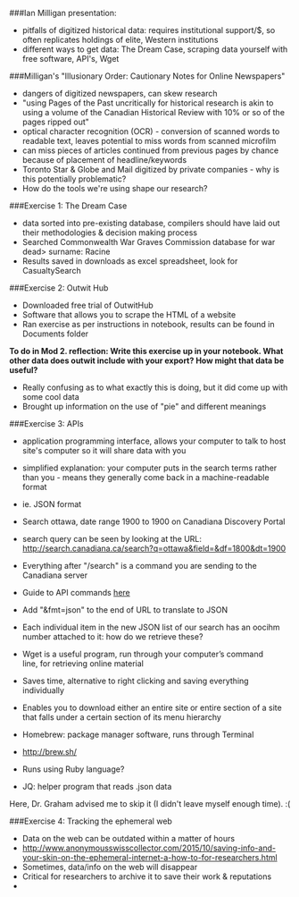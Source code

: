 ###Ian Milligan presentation:

* pitfalls of digitized historical data: requires institutional support/$, so often replicates holdings of elite, Western institutions
* different ways to get data: The Dream Case, scraping data yourself with free software, API's, Wget

###Milligan's "Illusionary Order: Cautionary Notes for Online Newspapers"

* dangers of digitized newspapers, can skew research
* "using Pages of the Past uncritically for historical research is akin to using a volume of the Canadian Historical Review with 10% or so of the pages ripped out"
* optical character recognition (OCR) - conversion of scanned words to readable text, leaves potential to miss words from scanned microfilm
* can miss pieces of articles continued from previous pages by chance because of placement of headline/keywords
* Toronto Star & Globe and Mail digitized by private companies - why is this potentially problematic?
* How do the tools we're using shape our research?

###Exercise 1: The Dream Case

* data sorted into pre-existing database, compilers should have laid out their methodologies & decision making process
* Searched Commonwealth War Graves Commission database for war dead> surname: Racine
* Results saved in downloads as excel spreadsheet, look for CasualtySearch

###Exercise 2: Outwit Hub

* Downloaded free trial of OutwitHub
* Software that allows you to scrape the HTML of a website
* Ran exercise as per instructions in notebook, results can be found in Documents folder

**To do in Mod 2. reflection: Write this exercise up in your notebook. What other data does outwit include with your export? How might that data be useful?**
* Really confusing as to what exactly this is doing, but it did come up with some cool data
* Brought up information on the use of "pie" and different meanings


###Exercise 3: APIs

* application programming interface, allows your computer to talk to host site's computer so it will share data with you
* simplified explanation: your computer puts in the search terms rather than you - means they generally come back in a machine-readable format 
* ie. JSON format
* Search ottawa, date range 1900 to 1900 on Canadiana Discovery Portal
* search query can be seen by looking at the URL: http://search.canadiana.ca/search?q=ottawa&field=&df=1800&dt=1900
* Everything after "/search" is a command you are sending to the Canadiana server
* Guide to API commands [here](http://search.canadiana.ca/support/api)
* Add "&fmt=json" to the end of URL to translate to JSON
* Each individual item in the new JSON list of our search has an oocihm number attached to it: how do we retrieve these?

* Wget is a useful program, run through your computer’s command line, for retrieving online material
* Saves time, alternative to right clicking and saving everything individually
* Enables you to download either an entire site or entire section of a site that falls under a certain section of its menu hierarchy
* Homebrew: package manager software, runs through Terminal
* http://brew.sh/
* Runs using Ruby language?
* JQ: helper program that reads .json data

Here, Dr. Graham advised me to skip it (I didn't leave myself enough time). :(

###Exercise 4: Tracking the ephemeral web

* Data on the web can be outdated within a matter of hours
* http://www.anonymousswisscollector.com/2015/10/saving-info-and-your-skin-on-the-ephemeral-internet-a-how-to-for-researchers.html
* Sometimes, data/info on the web will disappear
* Critical for researchers to archive it to save their work & reputations
* 
 